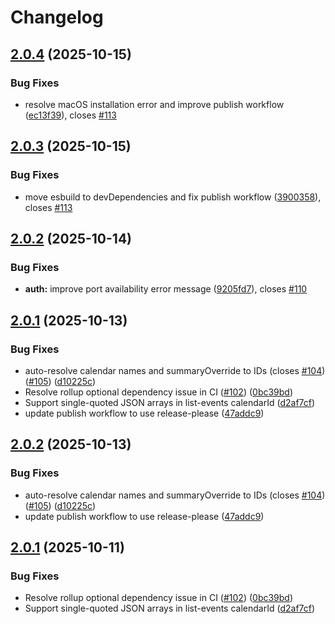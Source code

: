 # Changelog

## [2.0.4](https://github.com/nspady/google-calendar-mcp/compare/v2.0.3...v2.0.4) (2025-10-15)


### Bug Fixes

* resolve macOS installation error and improve publish workflow ([ec13f39](https://github.com/nspady/google-calendar-mcp/commit/ec13f397652a864cccd003f05ddd03d4e046316f)), closes [#113](https://github.com/nspady/google-calendar-mcp/issues/113)

## [2.0.3](https://github.com/nspady/google-calendar-mcp/compare/v2.0.2...v2.0.3) (2025-10-15)


### Bug Fixes

* move esbuild to devDependencies and fix publish workflow ([3900358](https://github.com/nspady/google-calendar-mcp/commit/39003589278dbab95c85f27af012293405f34f74)), closes [#113](https://github.com/nspady/google-calendar-mcp/issues/113)

## [2.0.2](https://github.com/nspady/google-calendar-mcp/compare/v2.0.1...v2.0.2) (2025-10-14)


### Bug Fixes

* **auth:** improve port availability error message ([9205fd7](https://github.com/nspady/google-calendar-mcp/commit/9205fd75445702d9e49520e4183c96a93078ea46)), closes [#110](https://github.com/nspady/google-calendar-mcp/issues/110)

## [2.0.1](https://github.com/nspady/google-calendar-mcp/compare/v2.0.0...v2.0.1) (2025-10-13)


### Bug Fixes

* auto-resolve calendar names and summaryOverride to IDs (closes [#104](https://github.com/nspady/google-calendar-mcp/issues/104)) ([#105](https://github.com/nspady/google-calendar-mcp/issues/105)) ([d10225c](https://github.com/nspady/google-calendar-mcp/commit/d10225ca767a0641fef118cf3d56869bf66e2421))
* Resolve rollup optional dependency issue in CI ([#102](https://github.com/nspady/google-calendar-mcp/issues/102)) ([0bc39bd](https://github.com/nspady/google-calendar-mcp/commit/0bc39bd54fdb57828b033153974e1a93e2b38737))
* Support single-quoted JSON arrays in list-events calendarId ([d2af7cf](https://github.com/nspady/google-calendar-mcp/commit/d2af7cf99e3d090bceb388cbf10f7f9649100e3c))
* update publish workflow to use release-please ([47addc9](https://github.com/nspady/google-calendar-mcp/commit/47addc95cc04e552017afd7523638795bf9f9090))

## [2.0.2](https://github.com/nspady/google-calendar-mcp/compare/v2.0.1...v2.0.2) (2025-10-13)

### Bug Fixes

* auto-resolve calendar names and summaryOverride to IDs (closes [#104](https://github.com/nspady/google-calendar-mcp/issues/104)) ([#105](https://github.com/nspady/google-calendar-mcp/issues/105)) ([d10225c](https://github.com/nspady/google-calendar-mcp/commit/d10225ca767a0641fef118cf3d56869bf66e2421))
* update publish workflow to use release-please ([47addc9](https://github.com/nspady/google-calendar-mcp/commit/47addc95cc04e552017afd7523638795bf9f9090))

## [2.0.1](https://github.com/nspady/google-calendar-mcp/compare/v2.0.0...v2.0.1) (2025-10-11)

### Bug Fixes

* Resolve rollup optional dependency issue in CI ([#102](https://github.com/nspady/google-calendar-mcp/issues/102)) ([0bc39bd](https://github.com/nspady/google-calendar-mcp/commit/0bc39bd54fdb57828b033153974e1a93e2b38737))
* Support single-quoted JSON arrays in list-events calendarId ([d2af7cf](https://github.com/nspady/google-calendar-mcp/commit/d2af7cf99e3d090bceb388cbf10f7f9649100e3c))
